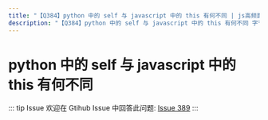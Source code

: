 ```yaml
---
title: "【Q384】python 中的 self 与 javascript 中的 this 有何不同 | js高频面试题"
description: "【Q384】python 中的 self 与 javascript 中的 this 有何不同 字节跳动面试题、阿里腾讯面试题、美团小米面试题。"
---
```


# python 中的 self 与 javascript 中的 this 有何不同

::: tip Issue
欢迎在 Gtihub Issue 中回答此问题: [Issue 389](https://github.com/shfshanyue/Daily-Question/issues/389)
:::
